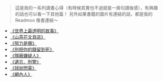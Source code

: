 > 這是我的一系列讀書心得（有時候其實也不過就是一兩句讀後感），有興趣的話也可以看一下其他篇！
> 另外如果書籍的圖片有連結的話，都是我的 Readmoo 推書連結～

- [《世界上最透明的故事》](/2025-reading-1)
- [《山茶花文具店》](/2025-reading-2)
- [《努力是癮》](/2025-reading-3)
- [《別把你的錢留到死》](/2025-reading-4)
- [《隱蔽嫌疑人》](/2025-reading-5)
- [《遺忘．刑警》](/2025-reading-6)
- [《球狀閃電》](/2025-reading-7)
- [《網內人》](/2025-reading-8)
